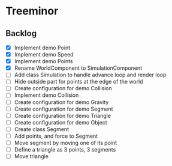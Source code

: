 # Treeminor

## Backlog

- [x] Implement demo Point
- [x] Implement demo Speed
- [x] Implement demo Points
- [x] Rename WorldComponent to SimulationComponent
- [ ] Add class Simulation to handle advance loop and render loop
- [ ] Hide outside part for points at the edge of the world
- [ ] Create configuration for demo Collision
- [ ] Implement demo Collision
- [ ] Create configuration for demo Gravity
- [ ] Create configuration for demo Segment
- [ ] Create configuration for demo Triangle
- [ ] Create configuration for demo Object
- [ ] Create class Segment
- [ ] Add points, and force to Segment
- [ ] Move segment by moving one of its point
- [ ] Define a triangle as 3 points, 3 segments
- [ ] Move triangle

